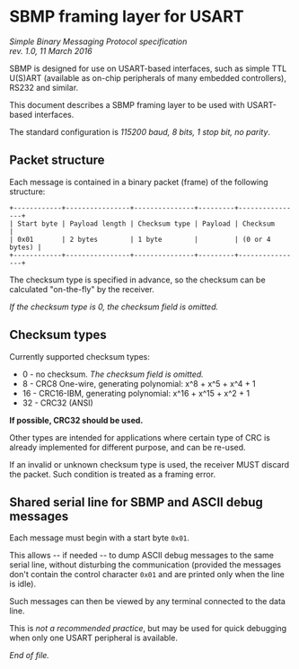 # SBMP framing layer for USART

<i>
Simple Binary Messaging Protocol specification <br>
rev. 1.0, 11 March 2016
</i>

SBMP is designed for use on USART-based interfaces, such as simple TTL U(S)ART
(available as on-chip peripherals of many embedded controllers), RS232 and 
similar.

This document describes a SBMP framing layer to be used with USART-based 
interfaces.

The standard configuration is *115200 baud, 8 bits, 1 stop bit, no parity*.


## Packet structure

Each message is contained in a binary packet (frame) of the following structure:

```none
+------------+----------------+---------------+---------+----------------+
| Start byte | Payload length | Checksum type | Payload | Checksum       |
| 0x01       | 2 bytes        | 1 byte        |         | (0 or 4 bytes) |
+------------+----------------+---------------+---------+----------------+
```

The checksum type is specified in advance, so the checksum can be calculated
"on-the-fly" by the receiver.

*If the checksum type is 0, the checksum field is omitted.*


## Checksum types

Currently supported checksum types:

- 0 - no checksum. *The checksum field is omitted.*
- 8 - CRC8 One-wire, generating polynomial: x^8 + x^5 + x^4 + 1
- 16 - CRC16-IBM, generating polynomial:  x^16 + x^15 + x^2 + 1
- 32 - CRC32 (ANSI)

**If possible, CRC32 should be used.** 

Other types are intended for applications where certain type of CRC is already
implemented for different purpose, and can be re-used.

If an invalid or unknown checksum type is used, the receiver MUST discard the
packet. Such condition is treated as a framing error.


## Shared serial line for SBMP and ASCII debug messages

Each message must begin with a start byte `0x01`.

This allows -- if needed -- to dump ASCII debug messages to the same serial
line, without disturbing the communication (provided the messages don't contain
the control character `0x01` and are printed only when the line is idle).

Such messages can then be viewed by any terminal connected to the data line.

This is *not a recommended practice*, but may be used for quick debugging when 
only one USART peripheral is available.

*End of file.*

